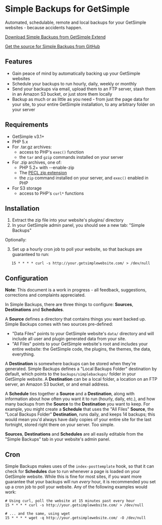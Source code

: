 Simple Backups for GetSimple
============================
Automated, schedulable, remote and local backups for your GetSimple websites -
because accidents happen.

[Download Simple Backups from GetSimple Extend](http://get-simple.info/extend/plugin/simple-backups/394/)

[Get the source for Simple Backups from GitHub](https://github.com/RWJMurphy/GetSimple-SimpleBackups)

Features
--------
* Gain peace of mind by automatically backing up your GetSimple websites
* Schedule your backups to run hourly, daily, weekly or monthly
* Send your backups via email, upload them to an FTP server, stash them in
  an Amazon S3 bucket, or just store them locally
* Backup as much or as little as you need - from just the page data for your
  site, to your entire GetSimple installation, to any arbitrary folder on
  your server

Requirements
------------
* GetSimple v3.1+
* PHP 5.x
* For .tar.gz archives:
    * access to PHP's `exec()` function
    * the `tar` and `gzip` commands installed on your server
* For .zip archives, one of:
    * PHP 5.2+ with --enable-zip
    * The [PECL zip extension](http://pecl.php.net/package/zip)
    * the `zip` command installed on your server, and `exec()` enabled in PHP
* For S3 storage
    * access to PHP's `curl*` functions

Installation
------------
1. Extract the zip file into your website's plugins/ directory
2. In your GetSimple admin panel, you should see a new tab: "Simple Backups"

Optionally:

3. Set up a hourly cron job to poll your website, so that backups are guaranteed to run:

`   15 * * * * curl -s http://your.getsimplewebsite.com/ > /dev/null`

Configuration
-------------
**Note**: This document is a work in progress - all feedback, suggestions,
corrections and complaints appreciated.

In Simple Backups, there are three things to configure: **Sources**,
**Destinations** and **Schedules**.

A **Source** defines a directory that contains things you want backed up.
Simple Backups comes with two sources pre-defined:

* "Data Files" points to your GetSimple website's `data/` directory and will
  include all user and plugin generated data from your site.
* "All Files" points to your GetSimple website's root and includes your entire
  website: the GetSimple code, the plugins, the themes, the data, everything.

A **Destination** is somewhere backups can be stored when they're generated.
Simple Backups defines a "Local Backups Folder" destination by default, which
points to the `backups/simplebackups/` folder in your GetSimple website.  A
**Destination** can be a local folder, a location on an FTP server, an Amazon
S3 bucket, or and email address. 

A **Schedule** ties together a **Source** and a **Destination**, along with
information about how often you want it to run (hourly, daily, etc.), and how
many backups from the **Source** to the **Destination** you want to keep. For
example, you might create a **Schedule** that uses the "All Files" **Source**,
the "Local Backups Folder" **Destination**, runs daily, and keeps 14 backups;
this would mean you'd always have daily copies of your entire site for the last
fortnight, stored right there on your server. Too simple.

**Sources**, **Destinations** and **Schedules** are all easily editable from
the "Simple Backups" tab in your website's admin panel.

Cron
----
Simple Backups makes uses of the `index-posttemplate` hook, so that it can
check for **Schedules** due to run whenever a page is loaded on your GetSimple
website. While this is fine for most sites, if you want more guarantee that
your backups will run *every* hour, it is recommended you set up a cron job to
poll your website. Any of the following examples would work:
    
    # Using curl, poll the website at 15 minutes past every hour
    15 * * * * curl -s http://your.getsimplewebsite.com/ > /dev/null
    
    # ... and the same, using wget
    15 * * * * wget -q http://your.getsimplewebsite.com/ -O /dev/null
